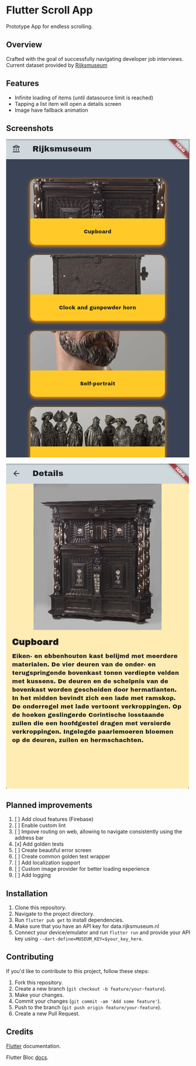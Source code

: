 # Flutter Scroll App

Prototype App for endless scrolling.

## Overview

Crafted with the goal of successfully navigating developer job interviews.
Current dataset provided by [Rijksmuseum](https://rijksmuseum.nl)

## Features

- Infinite loading of items (until datasource limit is reached)
- Tapping a list item will open a details screen
- Image have fallback animation

## Screenshots

![Overview page](screenshots/overview.png)

![Details page](screenshots/details.png)

## Planned improvements

1. [ ] Add cloud features (Firebase)
2. [ ] Enable custom lint
3. [ ] Impove routing on web, allowing to navigate consistently using the address bar
4. [x] Add golden tests
5. [ ] Create beautiful error screen
6. [ ] Create common golden test wrapper
7. [ ] Add localization support
8. [ ] Custom image provider for better loading experience
9. [ ] Add logging

## Installation

1. Clone this repository.
2. Navigate to the project directory.
3. Run `flutter pub get` to install dependencies.
4. Make sure that you have an API key for data.rijksmuseum.nl
5. Connect your device/emulator and run `flutter run` and provide your API key using `--dart-define=MUSEUM_KEY=$your_key_here`.

## Contributing

If you'd like to contribute to this project, follow these steps:

1. Fork this repository.
2. Create a new branch (`git checkout -b feature/your-feature`).
3. Make your changes.
4. Commit your changes (`git commit -am 'Add some feature'`).
5. Push to the branch (`git push origin feature/your-feature`).
6. Create a new Pull Request.

## Credits

[Flutter](https://docs.flutter.dev/) documentation.

Flutter Bloc [docs](https://bloclibrary.dev/).
